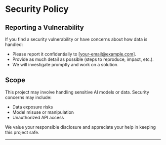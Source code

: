 # Security Policy

## Reporting a Vulnerability

If you find a security vulnerability or have concerns about how data is handled:

- Please report it confidentially to [your-email@example.com].
- Provide as much detail as possible (steps to reproduce, impact, etc.).
- We will investigate promptly and work on a solution.

## Scope

This project may involve handling sensitive AI models or data.
Security concerns may include:
- Data exposure risks
- Model misuse or manipulation
- Unauthorized API access

We value your responsible disclosure and appreciate your help in keeping this project safe.

---